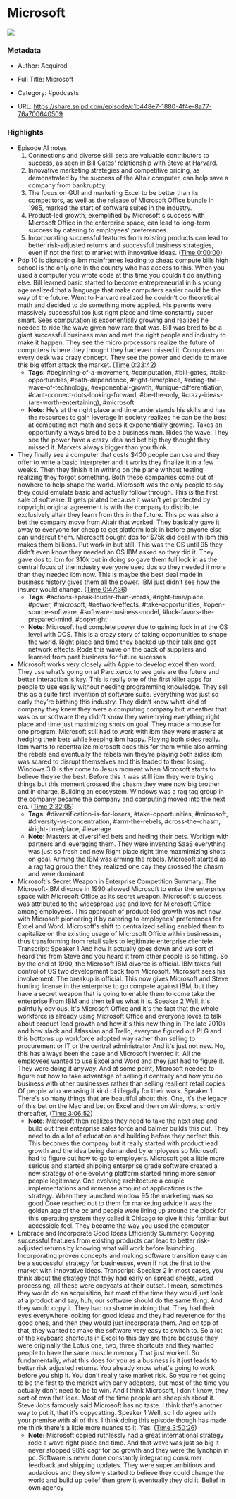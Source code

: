 # Microsoft

![](https://wsrv.nl/?url=https%3A%2F%2Fimg.transistor.fm%2FdNbJVYfiox6SU6vC27xPwKtlGJ3dh0YjsweyWb20vhc%2Frs%3Afill%3A3000%3A3000%3A1%2Fq%3A60%2FaHR0cHM6Ly9pbWct%2FdXBsb2FkLXByb2R1%2FY3Rpb24udHJhbnNp%2Fc3Rvci5mbS9zaG93%2FLzM5MTA5LzE3MDQw%2FNTc2OTktYXJ0d29y%2Fay5qcGc.jpg&w=100&h=100)

### Metadata

- Author: Acquired
- Full Title: Microsoft
- Category: #podcasts



- URL: https://share.snipd.com/episode/c1b448e7-1880-4f4e-8a77-76a700640509

### Highlights

- Episode AI notes
  1. Connections and diverse skill sets are valuable contributors to success, as seen in Bill Gates' relationship with Steve at Harvard.
  2. Innovative marketing strategies and competitive pricing, as demonstrated by the success of the Altair computer, can help save a company from bankruptcy.
  3. The focus on GUI and marketing Excel to be better than its competitors, as well as the release of Microsoft Office bundle in 1985, marked the start of software suites in the industry.
  4. Product-led growth, exemplified by Microsoft's success with Microsoft Office in the enterprise space, can lead to long-term success by catering to employees' preferences.
  5. Incorporating successful features from existing products can lead to better risk-adjusted returns and successful business strategies, even if not the first to market with innovative ideas. ([Time 0:00:00](https://share.snipd.com/episode-takeaways/17ce0a4a-c7ff-421e-9166-55ad3db7ab34))
- Pdp 10 is disrupting ibm mainframes leading to cheap compute bills high school is the only one in the country who has access to this. When you used a computer you wrote code at this time you couldn’t do anything else. Bill learned basic started to become entrepreneurial in his young age realized that a language that make computers easier could be the way of the future. Went to Harvard realized he couldn’t do theoretical math and decided to do something more applied. His parents were massively successful too just right place and time constantly super smart. Sees computation is exponentially growing and realizes he needed to ride the wave given how rare that was. Bill was bred to be a giant successful business man and met the right people and industry to make it happen. They see the micro processors realize the future of computers is here they thought they had even missed it. Computers on every desk was crazy concept. They see the power and decide to make this big effort attack the market. ([Time 0:33:42](https://share.snipd.com/snip/854f581f-fd0f-4e49-9aa5-1ae3acc6cfd7))
    - **Tags:** #beginning-of-a-movement, #computation, #bill-gates, #take-opportunities, #path-dependence, #right-time/place, #riding-the-wave-of-technology, #exponential-growth, #unique-differentiation, #cant-connect-dots-looking-forward, #be-the-only, #crazy-ideas-(are-worth-entertaining), #microsoft
    - **Note:** He’s at the right place and time understands his skills and has the resources to gain leverage in society realizes he can be the best at computing not math and sees it exponentially growing. Takes an opportunity always bred to be a business man. Rides the wave. They see the power have a crazy idea and bet big they thought they missed it. Markets always bigger than you think.
- They finally see a computer that costs $400 people can use and they offer to write a basic interpreter and it works they finalize it in a few weeks. Then they finish it in writing on the plane without testing realizing they forgot something. Both these companies come out of nowhere to help shape the world. Microsoft was the only people to say they could emulate basic and actually follow through. This is the first sale of software. It gets pirated because it wasn’t yet protected by copyright original agreement is with the company to distribute exclusively altair they learn from this in the future. This pc was also a bet the company move from Altair that worked. They basically gave it away to everyone for cheap to get platform lock in before anyone else can undercut them. Microsoft bought dos for $75k did deal with ibm this makes them billions. Put work in but still. This was the OS until 95 they didn’t even know they needed an OS IBM asked so they did it. They gave dos to ibm for 310k but in doing so gave them full lock in as the central focus of the industry everyone used dos so they needed it more than they needed ibm now. This is maybe the best deal made in business history gives them all the power. IBM just didn’t see how the insurer would change. ([Time 0:47:36](https://share.snipd.com/snip/68b39514-dd03-4ba0-a2a4-38b181072858))
    - **Tags:** #actions-speak-louder-than-words, #right-time/place, #power, #microsoft, #network-effects, #take-opportunities, #open-source-software, #software-business-model, #luck-favors-the-prepared-mind, #copyright
    - **Note:** Microsoft had complete power due to gaining lock in at the OS level with DOS. This is a crazy story of taking opportunities to shape the world. Right place and time they backed up their talk and got network effects. Rode this wave on the back of suppliers and learned from past business for future sucesses
- Microsoft works very closely with Apple to develop excel then word. They use what’s going on at Parc xerox to see guis are the future and better interaction is key. This is really one of the first killer apps for people to use easily without needing programming knowledge. They sell this as a suite first invention of software suite. Everything was just so early they’re birthing this industry. They didn’t know what kind of company they knew they were a computing company but wheather that was os or software they didn’t know they were trying everything right place and time just maximizing shots on goal. They made a mouse for one program. Microsoft still had to work with ibm they were masters at hedging their bets while keeping ibm happy. Playing both sides really. Ibm wants to recentralize microsoft does this for them while also arming the rebels and eventually the rebels win they’re playing both sides ibm was scared to disrupt themselves and this leaded to them losing. Windows 3.0 is the come to Jesus moment when Microsoft starts to believe they’re the best. Before this it was stilll ibm they were trying things but this moment crossed the chasm they were now big brother and in charge. Building an ecosystem. Windows was a rag tag group in the company became the company and computing moved into the next era. ([Time 2:32:05](https://share.snipd.com/snip/069c8cd5-30ae-4963-a64e-09d3e3fb152b))
    - **Tags:** #diversification-is-for-losers, #take-opportunities, #microsoft, #diversity-vs-concentration, #arm-the-rebels, #cross-the-chasm, #right-time/place, #leverage
    - **Note:** Masters at diversified bets and heding their bets. Workign with partners and leveraging them. They were inventing SaaS everything was just so fresh and new Right place right time maxmimizing shots on goal. Arming the IBM was arming the rebels. Microsoft started as a rag tag group then they realized one day they crossed the chasm and were dominant.
- Microsoft's Secret Weapon in Enterprise Competition
  Summary:
  The Microsoft-IBM divorce in 1990 allowed Microsoft to enter the enterprise space with Microsoft Office as its secret weapon.
  Microsoft's success was attributed to the widespread use and love for Microsoft Office among employees. This approach of product-led growth was not new, with Microsoft pioneering it by catering to employees' preferences for Excel and Word.
  Microsoft's shift to centralized selling enabled them to capitalize on the existing usage of Microsoft Office within businesses, thus transforming from retail sales to legitimate enterprise clientele.
  Transcript:
  Speaker 1
  And how it actually goes down and we sort of heard this from Steve and you heard it from other people is so fitting. So by the end of 1990, the Microsoft IBM divorce is official. IBM takes full control of OS two development back from Microsoft. Microsoft sees his involvement. The breakup is official. This now gives Microsoft and Steve hunting license in the enterprise to go compete against IBM, but they have a secret weapon that is going to enable them to come take the enterprise From IBM and then tell us what it is.
  Speaker 2
  Well, it's painfully obvious. It's Microsoft Office and it's the fact that the whole workforce is already using Microsoft Office and everyone loves to talk about product lead growth and how it's this new thing in The late 2010s and how slack and Atlassian and Trello, everyone figured out PLG and this bottoms up workforce adopted way rather than selling to procurement or IT or the central administrator And it's just not new. No, this has always been the case and Microsoft invented it. All the employees wanted to use Excel and Word and they just had to figure it. They were doing it anyway. And at some point, Microsoft needed to figure out how to take advantage of selling it centrally and how you do business with other businesses rather than selling resilient retail copies Of people who are using it kind of illegally for their work.
  Speaker 1
  There's so many things that are beautiful about this. One, it's the legacy of this bet on the Mac and bet on Excel and then on Windows, shortly thereafter, ([Time 3:06:52](https://share.snipd.com/snip/40b89ab2-0da2-423e-a78d-0f7a38accaf4))
    - **Note:** Microsoft then realizes they need to take the next step and build out their enterprise sales force and balmer builds this out. They need to do a lot of education and building before they perfect this. This becomes the company but it really started with product lead growth and the idea being demanded by employees so Microsoft had to figure out how to go to employers. Microsoft got a little more serious and started shipping enterprise grade software created a new strategy of one evolving platform started hiring more senior people legitimacy. One evolving architecture a couple implementations and immense amount of applications is the strategy. When they launched window 95 the marketing was so good Coke reached out to them for marketing advice it was the golden age of the pc and people were lining up around the block for this operating system they called it Chicago to give it this familiar but accessible feel. They became the way you used the computer
- Embrace and Incorporate Good Ideas Efficiently
  Summary:
  Copying successful features from existing products can lead to better risk-adjusted returns by knowing what will work before launching.
  Incorporating proven concepts and making software transition easy can be a successful strategy for businesses, even if not the first to the market with innovative ideas.
  Transcript:
  Speaker 2
  In most cases, you think about the strategy that they had early on spread sheets, word processing, all these were copycats at their outset. I mean, sometimes they would do an acquisition, but most of the time they would just look at a product and say, huh, our software should do the same thing. And they would copy it. They had no shame in doing that. They had their eyes everywhere looking for good ideas and they had reverence for the good ones, and then they would just incorporate them. And on top of that, they wanted to make the software very easy to switch to. So a lot of the keyboard shortcuts in Excel to this day are there because they were originally the Lotus one, two, three shortcuts and they wanted people to have the same muscle memory That just worked. So fundamentally, what this does for you as a business is it just leads to better risk adjusted returns. You already know what's going to work before you ship it. You don't really take market risk. So you're not going to be the first to the market with early adopters, but most of the time you actually don't need to be to win. And I think Microsoft, I don't know, they sort of own that idea. Most of the time people are sheepish about it. Steve Jobs famously said Microsoft has no taste. I think that's another way to put it, that it's copycatting.
  Speaker 1
  Well, so I do agree with your premise with all of this. I think doing this episode though has made me think there's a little more nuance to it. Yes. ([Time 3:50:26](https://share.snipd.com/snip/398d75d4-44c5-4e83-89eb-7ca8b3d28bc3))
    - **Note:** Microsoft copied ruthlessly had a great international strategy rode a wave right place and time. And that wave was just so big it never stopped 98% cagr for pc growth and they were the lynchpin in pc. Software is never done constantly integrating consumer feedback and shipping updates. They were super ambitious and audacious and they slowly started to believe they could change the world and build up belief then grew it eventually they did it. Belief in own agency
